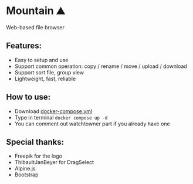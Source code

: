 # Mountain ⛰️

Web-based file browser

## Features:

- Easy to setup and use
- Support common operation: copy / rename / move / upload / download
- Support sort file, group view
- Lightweight, fast, reliable

## How to use:

- Download [docker-compose.yml](https://github.com/help-14/mountain/blob/main/docker-compose.yml)
- Type in terminal `docker compose up -d`
- You can comment out watchtowner part if you already have one

## Special thanks:

- Freepik for the logo
- ThibaultJanBeyer for DragSelect
- Alpine.js
- Bootstrap
